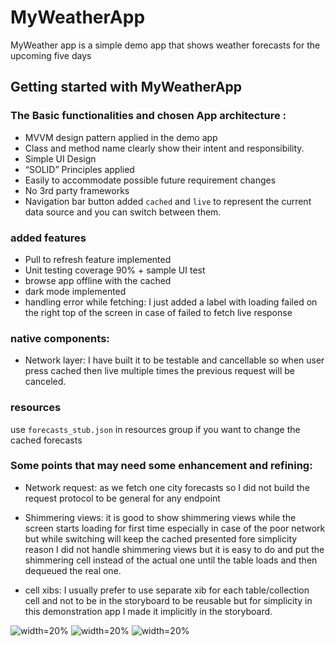 # MyWeatherApp
MyWeather app is a simple demo app that shows weather forecasts for the upcoming five days

## Getting started with MyWeatherApp

### The Basic functionalities and chosen App architecture : 

-  MVVM design pattern applied in the demo app
-  Class and method name clearly show their intent and responsibility.
-  Simple UI Design  
-  “SOLID” Principles applied
-  Easily to accommodate possible future requirement changes
-  No 3rd party frameworks
-  Navigation bar button added `cached` and `live` to represent the current data source and you can switch between them.

### added features
 
- Pull to refresh feature implemented
- Unit testing coverage 90% + sample UI test
- browse app offline with the cached
- dark mode implemented
- handling error while fetching: I just added a label with loading failed on the right top of the screen in case of failed to fetch live response

### native components:

- Network layer: I have built it to be testable and cancellable so when user press cached then live multiple times the previous request will be canceled.

### resources

use `forecasts_stub.json` in resources group if you want to change the cached forecasts

### Some points that may need some enhancement and refining:

- Network request: as we fetch one city forecasts so I did not build the request protocol to be general for any endpoint

- Shimmering views: it is good to show shimmering views while the screen starts loading for first time especially in case of the poor network but while switching will keep the cached presented 
fore simplicity reason I did not handle shimmering views but it is easy to do and put the shimmering cell instead of the actual one until the table loads and then dequeued the real one.

- cell xibs: I usually prefer to use separate xib for each table/collection cell and not to be in the storyboard to be reusable but for simplicity in this demonstration app I made it implicitly in the storyboard.


![width=20%](Images/1.png)
![width=20%](Images/2.png)
![width=20%](Images/3.gif)

  
  

